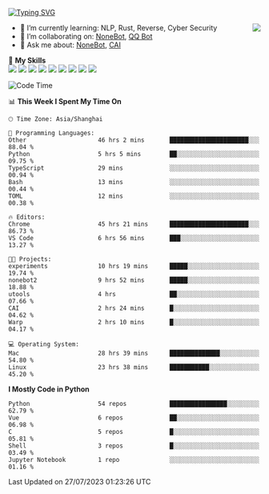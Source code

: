 [![Typing SVG](https://readme-typing-svg.herokuapp.com?size=25&duration=2500&color=8C43EA&vCenter=true&width=200&height=40&lines=Hi+there+%F0%9F%91%8B%F0%9F%8F%BB;I'm+yanyongyu)](https://git.io/typing-svg)

<a href="#">
  <img align="right" src="https://github-readme-stats.vercel.app/api?username=yanyongyu&count_private=true&show_icons=true&bg_color=15,f2f7fd,E0EAFC" />
</a>

- 🌱 I’m currently learning: NLP, Rust, Reverse, Cyber Security
- 👯 I’m collaborating on: [NoneBot](https://github.com/nonebot), [QQ Bot](https://github.com/Mrs4s/go-cqhttp)
- 💬 Ask me about: [NoneBot](https://github.com/nonebot), [CAI](https://github.com/cscs181/CAI)

🌟 **My Skills**  
![](https://img.shields.io/badge/-Python-3e74a2?style=flat-square&logo=Python&logoColor=fff)
![](https://img.shields.io/badge/-Node.js-339933?style=flat-square&logo=Node.js&logoColor=fff)
![](https://img.shields.io/badge/-Vue-4fc08d?style=flat-square&logo=Vue.js&logoColor=fff)
![](https://img.shields.io/badge/-React-2d98ce?style=flat-square&logo=React&logoColor=fff)
![](https://img.shields.io/badge/-Docker-2496ED?style=flat-square&logo=Docker&logoColor=fff)
![](https://img.shields.io/badge/-Linux-000000?style=flat-square&logo=Linux&logoColor=fff)
![](https://img.shields.io/badge/-MySQL-4479A1?style=flat-square&logo=MySQL&logoColor=fff)
![](https://img.shields.io/badge/-Redis-DC382D?style=flat-square&logo=Redis&logoColor=fff)
![](https://img.shields.io/badge/-MongoDB-47A248?style=flat-square&logo=MongoDB&logoColor=fff)

<!--START_SECTION:waka-->
![Code Time](http://img.shields.io/badge/Code%20Time-4%2C575%20hrs%206%20mins-blue)

📊 **This Week I Spent My Time On** 

```text
🕑︎ Time Zone: Asia/Shanghai

💬 Programming Languages: 
Other                    46 hrs 2 mins       ██████████████████████░░░   88.04 % 
Python                   5 hrs 5 mins        ██░░░░░░░░░░░░░░░░░░░░░░░   09.75 % 
TypeScript               29 mins             ░░░░░░░░░░░░░░░░░░░░░░░░░   00.94 % 
Bash                     13 mins             ░░░░░░░░░░░░░░░░░░░░░░░░░   00.44 % 
TOML                     12 mins             ░░░░░░░░░░░░░░░░░░░░░░░░░   00.38 % 

🔥 Editors: 
Chrome                   45 hrs 21 mins      ██████████████████████░░░   86.73 % 
VS Code                  6 hrs 56 mins       ███░░░░░░░░░░░░░░░░░░░░░░   13.27 % 

🐱‍💻 Projects: 
experiments              10 hrs 19 mins      █████░░░░░░░░░░░░░░░░░░░░   19.74 % 
nonebot2                 9 hrs 52 mins       █████░░░░░░░░░░░░░░░░░░░░   18.88 % 
utools                   4 hrs               ██░░░░░░░░░░░░░░░░░░░░░░░   07.66 % 
CAI                      2 hrs 24 mins       █░░░░░░░░░░░░░░░░░░░░░░░░   04.62 % 
Warp                     2 hrs 10 mins       █░░░░░░░░░░░░░░░░░░░░░░░░   04.17 % 

💻 Operating System: 
Mac                      28 hrs 39 mins      ██████████████░░░░░░░░░░░   54.80 % 
Linux                    23 hrs 38 mins      ███████████░░░░░░░░░░░░░░   45.20 % 
```

**I Mostly Code in Python** 

```text
Python                   54 repos            ████████████████░░░░░░░░░   62.79 % 
Vue                      6 repos             ██░░░░░░░░░░░░░░░░░░░░░░░   06.98 % 
C                        5 repos             █░░░░░░░░░░░░░░░░░░░░░░░░   05.81 % 
Shell                    3 repos             █░░░░░░░░░░░░░░░░░░░░░░░░   03.49 % 
Jupyter Notebook         1 repo              ░░░░░░░░░░░░░░░░░░░░░░░░░   01.16 % 
```




 Last Updated on 27/07/2023 01:23:26 UTC
<!--END_SECTION:waka-->
